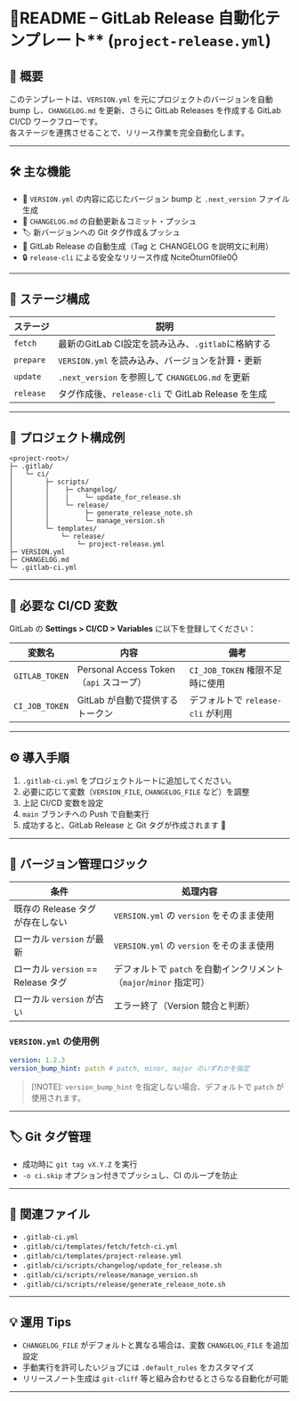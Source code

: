 # 📘README – GitLab Release 自動化テンプレート** (`project-release.yml`)

## 🚀 概要

このテンプレートは、`VERSION.yml` を元にプロジェクトのバージョンを自動 bump し、`CHANGELOG.md` を更新、さらに GitLab Releases を作成する GitLab CI/CD ワークフローです。  
各ステージを連携させることで、リリース作業を完全自動化します。

---

## 🛠️ 主な機能

- 🔄 `VERSION.yml` の内容に応じたバージョン bump と `.next_version` ファイル生成  
- 📝 `CHANGELOG.md` の自動更新＆コミット・プッシュ  
- 🏷️ 新バージョンへの Git タグ作成＆プッシュ  
- 🚀 GitLab Release の自動生成（Tag と CHANGELOG を説明文に利用）  
- 🔒 `release-cli` による安全なリリース作成 citeturn0file0

---

## 🧩 ステージ構成

| ステージ  | 説明                                               |
| --------- | -------------------------------------------------- |
| `fetch`   | 最新のGitLab CI設定を読み込み、`.gitlab`に格納する |
| `prepare` | `VERSION.yml` を読み込み、バージョンを計算・更新   |
| `update`  | `.next_version` を参照して `CHANGELOG.md` を更新   |
| `release` | タグ作成後、`release-cli` で GitLab Release を生成 |

---

## 📁 プロジェクト構成例

```text
<project-root>/
├─ .gitlab/
│   └─ ci/
│        ├─ scripts/
│        │    ├─ changelog/
│        │    |    └─ update_for_release.sh
│        │    └─ release/
│        │         ├─ generate_release_note.sh
│        │         └─ manage_version.sh
│        └─ templates/
│            └─ release/
│                └─ project-release.yml
├─ VERSION.yml
├─ CHANGELOG.md
└─ .gitlab-ci.yml
```

---

## 🔐 必要な CI/CD 変数

GitLab の **Settings > CI/CD > Variables** に以下を登録してください：

| 変数名         | 内容                                    | 備考                              |
| -------------- | --------------------------------------- | --------------------------------- |
| `GITLAB_TOKEN` | Personal Access Token（`api` スコープ） | `CI_JOB_TOKEN` 権限不足時に使用   |
| `CI_JOB_TOKEN` | GitLab が自動で提供するトークン         | デフォルトで `release-cli` が利用 |

---

## ⚙️ 導入手順

1. `.gitlab-ci.yml` をプロジェクトルートに追加してください。
2. 必要に応じて変数（`VERSION_FILE`, `CHANGELOG_FILE` など）を調整  
3. 上記 CI/CD 変数を設定  
4. `main` ブランチへの Push で自動実行  
5. 成功すると、GitLab Release と Git タグが作成されます 🎉

---

## 🔁 バージョン管理ロジック

| 条件                               | 処理内容                                                            |
| ---------------------------------- | ------------------------------------------------------------------- |
| 既存の Release タグが存在しない    | `VERSION.yml` の `version` をそのまま使用                           |
| ローカル `version` が最新          | `VERSION.yml` の `version` をそのまま使用                           |
| ローカル `version` == Release タグ | デフォルトで `patch` を自動インクリメント（`major`/`minor` 指定可） |
| ローカル `version` が古い          | エラー終了（Version 競合と判断）                                    |

### `VERSION.yml` の使用例

```yaml
version: 1.2.3
version_bump_hint: patch # patch, minor, major のいずれかを指定
```

>[!NOTE]:
> `version_bump_hint` を指定しない場合、デフォルトで `patch` が使用されます。

---

## 🏷️ Git タグ管理

- 成功時に `git tag vX.Y.Z` を実行  
- `-o ci.skip` オプション付きでプッシュし、CI のループを防止  

---

## 📎 関連ファイル

- `.gitlab-ci.yml`
- `.gitlab/ci/templates/fetch/fetch-ci.yml`
- `.gitlab/ci/templates/project-release.yml`  
- `.gitlab/ci/scripts/changelog/update_for_release.sh`  
- `.gitlab/ci/scripts/release/manage_version.sh`  
- `.gitlab/ci/scripts/release/generate_release_note.sh`  

---

## 💡 運用 Tips

- `CHANGELOG_FILE` がデフォルトと異なる場合は、変数 `CHANGELOG_FILE` を追加設定  
- 手動実行を許可したいジョブには `.default_rules` をカスタマイズ  
- リリースノート生成は `git-cliff` 等と組み合わせるとさらなる自動化が可能  

---

